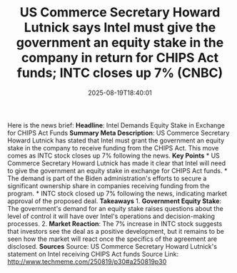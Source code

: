 ﻿---
title: "US Commerce Secretary Howard Lutnick says Intel must give the government an equity stake in the company in return for CHIPS Act funds; INTC closes up 7% (CNBC)"
date: "2025-08-19T18:40:01"
category: "Markets"
summary: ""
slug: "us commerce secretary howard lutnick says intel must give th"
source_urls:
  - "http://www.techmeme.com/250819/p30#a250819p30"
seo:
  title: "US Commerce Secretary Howard Lutnick says Intel must give the government an equity stake in the company in return for CHIPS Act funds; INTC closes up 7% (CNBC) | Hash n Hedge"
  description: ""
  keywords: ["news", "markets", "brief"]
---
Here is the news brief:  **Headline**: Intel Demands Equity Stake in Exchange for CHIPS Act Funds  **Summary Meta Description**: US Commerce Secretary Howard Lutnick has stated that Intel must grant the government an equity stake in the company to receive funding from the CHIPS Act. This move comes as INTC stock closes up 7% following the news.  **Key Points**  * US Commerce Secretary Howard Lutnick has made it clear that Intel will need to give the government an equity stake in exchange for CHIPS Act funds. * The demand is part of the Biden administration's efforts to secure a significant ownership share in companies receiving funding from the program. * INTC stock closed up 7% following the news, indicating market approval of the proposed deal.  **Takeaways**  1. **Government Equity Stake**: The government's demand for an equity stake raises questions about the level of control it will have over Intel's operations and decision-making processes. 2. **Market Reaction**: The 7% increase in INTC stock suggests that investors see the deal as a positive development, but it remains to be seen how the market will react once the specifics of the agreement are disclosed.  **Sources** Source: US Commerce Secretary Howard Lutnick's statement on Intel receiving CHIPS Act funds Source Link: http://www.techmeme.com/250819/p30#a250819p30 
